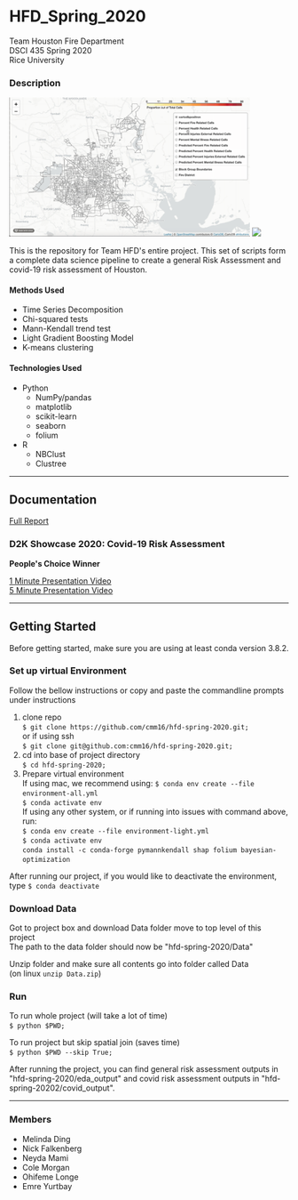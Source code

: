 # HFD_Spring_2020
Team Houston Fire Department \
DSCI 435 Spring 2020 \
Rice University 


### Description 
<img src="images/fdmap.gif" height="250"> <img src="images/healthmap.gif" height="250">

This is the repository for Team HFD's entire project. This set of scripts form a complete data science pipeline to create a general Risk Assessment and covid-19 risk assessment of Houston.

#### Methods Used 
- Time Series Decomposition
- Chi-squared tests
- Mann-Kendall trend test
- Light Gradient Boosting Model
- K-means clustering 

#### Technologies Used 
- Python 
   - NumPy/pandas
   - matplotlib 
   - scikit-learn
   - seaborn
   - folium 
- R 
   - NBClust 
   - Clustree

---
## Documentation 
[Full Report](https://drive.google.com/file/d/1lHDojuRc_ST6w6Wpj1SJOviPhoVKFqMl/view?usp=sharing)

### D2K Showcase 2020: Covid-19 Risk Assessment 
**People's Choice Winner**

[1 Minute Presentation Video](https://www.youtube.com/watch?v=amsAb2AAe24) \
[5 Minute Presentation Video](https://rice.app.box.com/s/qoxwjch1cir9ggsjkea5wj91gqmauir7)

---
## Getting Started 
Before getting started, make sure you are using at least conda version 3.8.2. 

### Set up virtual Environment
Follow the bellow instructions or copy and paste the commandline prompts under instructions
1. clone repo\
   `$ git clone https://github.com/cmm16/hfd-spring-2020.git;`\
  or if using ssh\
  `$ git clone git@github.com:cmm16/hfd-spring-2020.git;`
2. cd into base of project directory\
   `$ cd hfd-spring-2020;`
3. Prepare virtual environment\
If using mac, we recommend using: 
  `$ conda env create --file environment-all.yml`\
  `$ conda activate env`\
If using any other system, or if running into issues with command above, run:\
  `$ conda env create --file environment-light.yml`\
  `$ conda activate env`\
  `conda install -c conda-forge pymannkendall shap folium bayesian-optimization`

After running our project, if you would like to deactivate the environment, type `$ conda deactivate`
   
### Download Data
Got to project box and download Data folder move to top level of this project\
The path to the data folder should now be "hfd-spring-2020/Data"

Unzip folder and make sure all contents go into folder called Data\
(on linux `unzip Data.zip`)

### Run
To run whole project (will take a lot of time)\
   `$ python $PWD;`

To run project but skip spatial join (saves time)\
   `$ python $PWD --skip True;`

After running the project, you can find general risk assessment outputs in "hfd-spring-2020/eda_output" and covid risk assessment outputs in "hfd-spring-20202/covid_output". 

---
### Members

- Melinda Ding 
- Nick Falkenberg
- Neyda Mami 
- Cole Morgan
- Ohifeme Longe
- Emre Yurtbay
